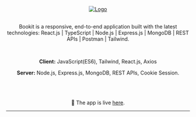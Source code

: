  <div align="center">
 <a href="https://bookit-zrap.onrender.com/">
     <img src="https://res.cloudinary.com/dezqiqsqb/image/upload/v1699875015/scnrgqcxu2voeobuin0f.png" alt="Logo">
  </a>
  </br>
  <p align="center">
  </br>
   Bookit is a responsive, end-to-end application built with the latest technologies: React.js | TypeScript | Node.js | Express.js | MongoDB | REST APIs | Postman | Tailwind.
    <br />
  </p>
  <br/>

**Client:** JavaScript(ES6), Tailwind, React.js, Axios

**Server:** Node.js, Express.js, MongoDB, REST APIs, Cookie Session.

  <br/>
    </br>
    </br>
        🎉 The app is live 
    <a href="https://bookit-zrap.onrender.com/">here</a>.
    <hr>
</div>
